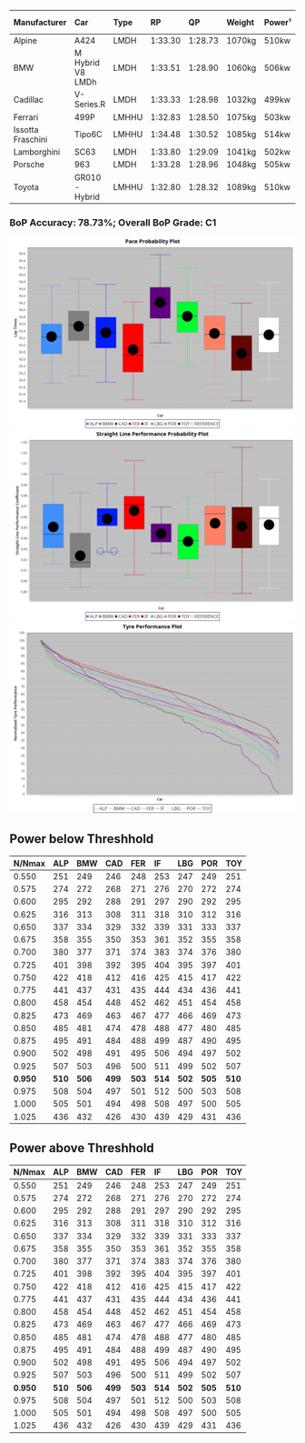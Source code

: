 |Manufacturer|Car|Type|RP|QP|Weight|Power¹|Threshhold|PINC|Power²|E/Stint|AVG Vmax|FDS|RDLC|L/Stint|BOP-Grade|ModelAccuracy|ModelPoints|Match%|
|:-|:-|:-|:-|:-|:-|:-|:-|:-|:-|:-|:-|:-|:-|:-|:-|:-|:-|:-|
|Alpine|A424|LMDH|1:33.30|1:28.73|1070kg|510kw|210.0kph|0%|510kw|905MJ|325.04kph|-|1.00|41|~A1|81.46%|523|100.00%|
|BMW|M Hybrid V8 LMDh|LMDH|1:33.51|1:28.90|1060kg|506kw|210.0kph|0%|506kw|892MJ|320.45kph|-|1.01|41|~A1|98.60%|1690|99.63%|
|Cadillac|V-Series.R|LMDH|1:33.33|1:28.98|1032kg|499kw|210.0kph|0%|499kw|873MJ|326.04kph|-|1.03|41|~A1|98.38%|1765|96.86%|
|Ferrari|499P|LMHHU|1:32.83|1:28.50|1075kg|503kw|210.0kph|0%|503kw|887MJ|326.86kph|190kph|1.02|41|-D1|92.24%|2247|69.37%|
|Issotta Fraschini|Tipo6C|LMHHU|1:34.48|1:30.52|1085kg|514kw|210.0kph|0%|514kw|918MJ|323.69kph|190kph|1.02|41|+Ω1|66.67%|96|26.30%|
|Lamborghini|SC63|LMDH|1:33.80|1:29.09|1041kg|502kw|210.0kph|0%|502kw|883MJ|323.17kph|-|1.05|41|+C2|96.77%|419|72.94%|
|Porsche|963|LMDH|1:33.28|1:28.96|1048kg|505kw|210.0kph|0%|505kw|889MJ|326.06kph|-|1.02|41|-A2|96.81%|5438|94.86%|
|Toyota|GR010 - Hybrid|LMHHU|1:32.80|1:28.32|1089kg|510kw|210.0kph|0%|510kw|905MJ|324.42kph|190kph|1.01|41|-D1|86.04%|1751|69.87%|

### BoP Accuracy: 78.73%; Overall BoP Grade: C1
![PACECHART](./IMG/CUSTOM.png)
![STRAIGHTLINEPERFORMANCECHART](./IMG/CUSTOM_sp.png)
![TYREPERFORMANCECHART](./IMG/CUSTOM_tw.png)

## Power below Threshhold
|N/Nmax|ALP|BMW|CAD|FER|IF|LBG|POR|TOY|
|:-|:-|:-|:-|:-|:-|:-|:-|:-|
|0.550|251|249|246|248|253|247|249|251|
|0.575|274|272|268|271|276|270|272|274|
|0.600|295|292|288|291|297|290|292|295|
|0.625|316|313|308|311|318|310|312|316|
|0.650|337|334|329|332|339|331|333|337|
|0.675|358|355|350|353|361|352|355|358|
|0.700|380|377|371|374|383|374|376|380|
|0.725|401|398|392|395|404|395|397|401|
|0.750|422|418|412|416|425|415|417|422|
|0.775|441|437|431|435|444|434|436|441|
|0.800|458|454|448|452|462|451|454|458|
|0.825|473|469|463|467|477|466|469|473|
|0.850|485|481|474|478|488|477|480|485|
|0.875|495|491|484|488|499|487|490|495|
|0.900|502|498|491|495|506|494|497|502|
|0.925|507|503|496|500|511|499|502|507|
|**0.950**|**510**|**506**|**499**|**503**|**514**|**502**|**505**|**510**|
|0.975|508|504|497|501|512|500|503|508|
|1.000|505|501|494|498|508|497|500|505|
|1.025|436|432|426|430|439|429|431|436|

## Power above Threshhold
|N/Nmax|ALP|BMW|CAD|FER|IF|LBG|POR|TOY|
|:-|:-|:-|:-|:-|:-|:-|:-|:-|
|0.550|251|249|246|248|253|247|249|251|
|0.575|274|272|268|271|276|270|272|274|
|0.600|295|292|288|291|297|290|292|295|
|0.625|316|313|308|311|318|310|312|316|
|0.650|337|334|329|332|339|331|333|337|
|0.675|358|355|350|353|361|352|355|358|
|0.700|380|377|371|374|383|374|376|380|
|0.725|401|398|392|395|404|395|397|401|
|0.750|422|418|412|416|425|415|417|422|
|0.775|441|437|431|435|444|434|436|441|
|0.800|458|454|448|452|462|451|454|458|
|0.825|473|469|463|467|477|466|469|473|
|0.850|485|481|474|478|488|477|480|485|
|0.875|495|491|484|488|499|487|490|495|
|0.900|502|498|491|495|506|494|497|502|
|0.925|507|503|496|500|511|499|502|507|
|**0.950**|**510**|**506**|**499**|**503**|**514**|**502**|**505**|**510**|
|0.975|508|504|497|501|512|500|503|508|
|1.000|505|501|494|498|508|497|500|505|
|1.025|436|432|426|430|439|429|431|436|
